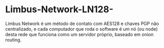# Limbus-Network-LN128-
Limbus Network é um método de contato com AES128 e chaves PGP não centralizado, e cada computador que roda o software é um nó (ou node) desta rede que funciona como um servidor próprio, baseado em onion routing.
